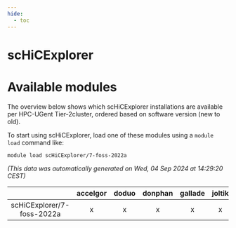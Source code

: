```yaml
---
hide:
  - toc
---
```


scHiCExplorer
=============

# Available modules


The overview below shows which scHiCExplorer installations are available per HPC-UGent Tier-2cluster, ordered based on software version (new to old).

To start using scHiCExplorer, load one of these modules using a `module load` command like:

```shell
module load scHiCExplorer/7-foss-2022a
```

*(This data was automatically generated on Wed, 04 Sep 2024 at 14:29:20 CEST)*  

| |accelgor|doduo|donphan|gallade|joltik|shinx|skitty|
| :---: | :---: | :---: | :---: | :---: | :---: | :---: | :---: |
|scHiCExplorer/7-foss-2022a|x|x|x|x|x|-|x|
